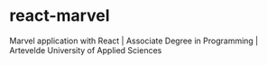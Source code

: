 # react-marvel
Marvel application with React | Associate Degree in Programming | Artevelde University of Applied Sciences
